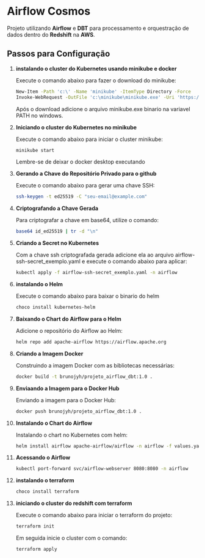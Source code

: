# Airflow Cosmos

Projeto utilizando **Airflow** e **DBT** para processamento e orquestração de dados dentro do **Redshift** na **AWS**.

## Passos para Configuração

1. **instalando o cluster do Kubernetes usando minikube e docker**

    Execute o comando abaixo para fazer o download do minikube:
    ```bash
    New-Item -Path 'c:\' -Name 'minikube' -ItemType Directory -Force
    Invoke-WebRequest -OutFile 'c:\minikube\minikube.exe' -Uri 'https://github.com/kubernetes/minikube/releases/latest/download/minikube-windows-amd64.exe' -UseBasicParsing
    ```

    Após o download adicione o arquivo minikube.exe binario na variavel PATH no windows.

2. **Iniciando o cluster do Kubernetes no minikube**

    Execute o comando abaixo para iniciar o cluster minikube:
    ```bash
    minikube start 
    ```
    Lembre-se de deixar o docker desktop executando

3. **Gerando a Chave do Repositório Privado para o github**

   Execute o comando abaixo para gerar uma chave SSH:

   ```bash
   ssh-keygen -t ed25519 -C "seu-email@example.com"
   ``` 

4. **Criptografando a Chave Gerada**

    Para criptografar a chave em base64, utilize o comando:

    ```bash
    base64 id_ed25519 | tr -d "\n"
    ```
    

5. **Criando a Secret no Kubernetes**

    Com a chave ssh criptografada gerada adicione ela ao arquivo airflow-ssh-secret_exemplo.yaml e execute o comando abaixo para aplicar:
    
    ```bash
    kubectl apply -f airflow-ssh-secret_exemplo.yaml -n airflow
    ```

6. **instalando o Helm**

    Execute o comando abaixo para baixar o binario do helm
    ```bash
    choco install kubernetes-helm
    ```

7. **Baixando o Chart do Airflow para o Helm**

    Adicione o repositório do Airflow ao Helm:
    
    ```bash
    helm repo add apache-airflow https://airflow.apache.org
    ```

8. **Criando a Imagem Docker**

    Construindo a imagem Docker com as bibliotecas necessárias:
    
    ```bash
    docker build -t brunojyh/projeto_airflow_dbt:1.0 .
    ```

9. **Enviaando a Imagem para o Docker Hub**

    Enviando a imagem para o Docker Hub:
    
    ```bash
    docker push brunojyh/projeto_airflow_dbt:1.0 .
    ```

10. **Instalando o Chart do Airflow**

    Instalando o chart no Kubernetes com helm:
    
    ```bash
    helm install airflow apache-airflow/airflow -n airflow -f values.yaml
    ```

11. **Acessando o Airflow**

    ```bash
    kubectl port-forward svc/airflow-webserver 8080:8080 -n airflow
    ```

12. **instalando o terraform**
    ```bash
    choco install terraform
    ```

13. **iniciando o cluster do redshift com terraform**

    Execute o comando abaixo para iniciar o terraform do projeto:
    ```bash
    terraform init
    ```

    Em seguida inicie o cluster com o comando:
    ```bash
    terraform apply
    ```

